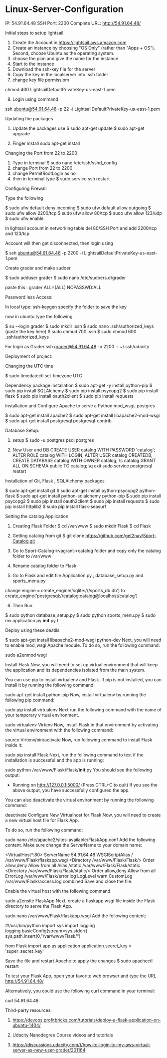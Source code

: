 # Linux-Server-Configuration

IP: 54.91.64.48
SSH Port: 2200
Complete URL: http://54.91.64.48/

Initial steps to setup lightsail

1. Create the Account in https://lightsail.aws.amazon.com
2. Create an instance by  choosing "OS Only" (rather than "Apps + OS"). Second, choose Ubuntu as the operating system.
3. choose the plan and give the name for the instance
4. Start to the instance
5. Download the ssh-key file for the server
6. Copy the key in the localserver into .ssh folder
7. change key file permissiom

  chmod 400 LightsailDefaultPrivateKey-us-east-1.pem

8. Login using command

  ssh ubuntu@54.91.64.48 -p 22 -i LightsailDefaultPrivateKey-us-east-1.pem


Updating the packages

1. Update the packages use
  $ sudo apt-get update
  $ sudo apt-get upgrade

2.  Finger install
  sudo apt-get install


Changing the Port from 22 to 2200

1. Type in terminal  $ sudo nano /etc/ssh/sshd_config
2. change Port from 22 to 2200
3. change PermitRootLogin  as no
4. then in terminal type  $ sudo service ssh restart


Configuring Firewall

Type the following

$ sudo ufw default deny incoming
$ sudo ufw default allow outgoing
$ sudo ufw allow 2200/tcp
$ sudo ufw allow 80/tcp
$ sudo ufw allow 123/udp
$ sudo ufw enable


In lightsail account in networking table del 80/SSH Port and add 2200/tcp and 123/tcp

Account will then get disconnected, then login using

$ ssh ubuntu@54.91.64.48 -p 2200 -i LightsailDefaultPrivateKey-us-east-1.pem



Create grader and make sudoer

$ sudo adduser grader
$ sudo nano /etc/sudoers.d/grader

paste this : grader ALL=(ALL) NOPASSWD:ALL

Password less Access:

In local type: ssh-keygen
 specify the folder to save the key


 now in ubuntu
 type the following

$ su --login grader
$ sudo mkdir .ssh
$ sudo nano .ssh/authorized_keys (paste the key here)
$ sudo chmod 700 .ssh
$ sudo chmod 600 .ssh/authorized_keys


 For login as Grader
ssh grader@54.91.64.48 -p 2200 -i ~/.ssh/udacity


Deployment of project:

Changing the UTC time

$ sudo timedatectl set-timezone UTC  

Dependency package installation
$ sudo apt-get -y install python-pip
$ sudo pip install SQLAlchemy
$ sudo pip install psycopg2
$ sudo pip install flask
$ sudo pip install oauth2client
$ sudo pip install requests


 Installation and Configure Apache to serve a Python mod_wsgi, postgres

$ sudo apt-get install apache2
$ sudo apt-get install libapache2-mod-wsgi
$ sudo apt-get install postgresql postgresql-contrib


Database Setup:
1. setup
$ sudo -u postgres psql postgres

2. New User and DB
CREATE USER catalog WITH PASSWORD 'catalog';
ALTER ROLE catalog WITH LOGIN;
ALTER USER catalog CREATEDB;
CREATE DATABASE catalog WITH OWNER catalog;
\c catalog
GRANT ALL ON SCHEMA public TO catalog;
\q
exit
sudo service postgresql restart


Installation of Git, Flask , SQLAlchemy packages

$ sudo apt-get install git
$ sudo apt-get install python-psycopg2 python-flask
$ sudo apt-get install python-sqlalchemy python-pip
$ sudo pip install psycopg2
$ sudo pip install oauth2client
$ sudo pip install requests
$ sudo pip install httplib2
$ sudo pip install flask-seasurf


Setting the catalog Application

1. Creating Flask Folder
  $ cd /var/www
  $ sudo mkdir Flask
  $ cd Flask

2. Getting catalog from git
  $ git clone https://github.com/get2nav/Sport-Catalog.git

3. Go to Sport-Catalog->vagrant->catalog folder and copy only the catalog folder to /var/www

4. Rename catalog folder to Flask

5. Go to Flask and edit file Application.py , database_setup.py and sports_menu.py

change engine = create_engine('sqlite:///sports_db.db') to create_engine('postgresql://catalog:catalog@localhost/catalog')

6. Then Run

$ sudo python database_setup.py
$ sudo python sports_menu.py
$ sudo mv application.py __init__.py
I

Deploy using these deatils

$ sudo apt-get install libapache2-mod-wsgi python-dev
Next, you will need to enable mod_wsgi Apache module. To do so, run the following command:

sudo a2enmod wsgi

Install Flask
Now, you will need to set up virtual environment that will keep the application and its dependencies isolated from the main system.

You can use pip to install virtualenv and Flask. If pip is not installed, you can install it by running the following command:

sudo apt-get install python-pip
Now, install virtualenv by running the following pip command:

sudo pip install virtualenv
Next run the following command with the name of your temporary virtual environment.

sudo virtualenv Virtenv
Now, install Flask in that environment by activating the virtual environment with the following command:

source Virtenv/bin/activate
Now, run following command to install Flask inside it:

sudo pip install Flask
Next, run the following command to test if the installation is successful and the app is running:

sudo python /var/www/Flask/Flask/__init__.py
You should see the following output:

* Running on http://127.0.0.1:5000/ (Press CTRL+C to quit)
If you see the above output, you have successfully configured the app.

You can also deactivate the virtual environment by running the following command:

deactivate
Configure New Virtualhost for Flask
Now, you will need to create a new virtual host file for Flask App.

To do so, run the following command:

sudo nano /etc/apache2/sites-available/FlaskApp.conf
Add the following content. Make sure change the ServerName to your domain name:

<VirtualHost*:80>
        ServerName 54.91.64.48
        WSGIScriptAlias / /var/www/Flask/flaskapp.wsgi
        <Directory /var/www/Flask/Flask/>
            Order allow,deny
            Allow from all
        </Directory>
        Alias /static /var/www/Flask/Flask/static
        <Directory /var/www/Flask/Flask/static/>
            Order allow,deny
            Allow from all
        </Directory>
        ErrorLog /var/www/Flask/error.log
        LogLevel warn
        CustomLog /var/www/Flask/access.log combined
</VirtualHost>
Save and close the file.

Enable the virtual host with the following command:

sudo a2ensite FlaskApp
Next, create a flaskapp.wsgi file inside the Flask directory to serve the Flask App.

sudo nano /var/www/Flask/flaskapp.wsgi
Add the following content:

#!/usr/bin/python
import sys
import logging
logging.basicConfig(stream=sys.stderr)
sys.path.insert(0,"/var/www/Flask/")

from Flask import app as application
application.secret_key = 'super_secret_key'

Save the file and restart Apache to apply the changes
$ sudo apachectl restart

To test your Flask App, open your favorite web browser and type the URL http://54.91.64.48/

Alternatively, you could use the following curl command in your terminal:

curl 54.91.64.48



Third-party resources:

1. https://devops.profitbricks.com/tutorials/deploy-a-flask-application-on-ubuntu-1404/

2. Udacity Nanodegree Course videos and tutorials

3. https://discussions.udacity.com/t/how-to-login-to-my-aws-virtual-server-as-new-user-grader/201164
